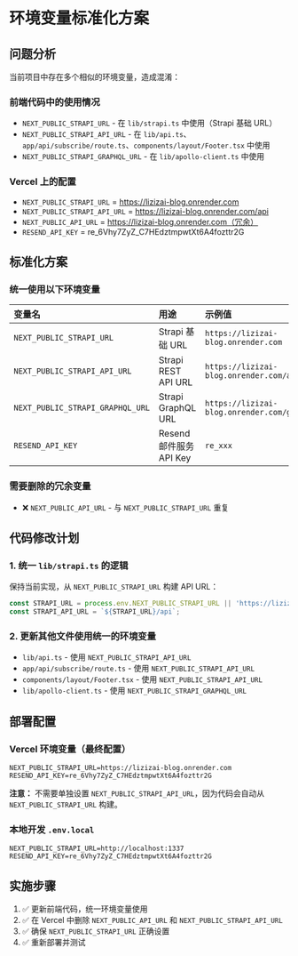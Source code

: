 # 环境变量标准化方案

## 问题分析

当前项目中存在多个相似的环境变量，造成混淆：

### 前端代码中的使用情况
- `NEXT_PUBLIC_STRAPI_URL` - 在 `lib/strapi.ts` 中使用（Strapi 基础 URL）
- `NEXT_PUBLIC_STRAPI_API_URL` - 在 `lib/api.ts`、`app/api/subscribe/route.ts`、`components/layout/Footer.tsx` 中使用
- `NEXT_PUBLIC_STRAPI_GRAPHQL_URL` - 在 `lib/apollo-client.ts` 中使用

### Vercel 上的配置
- `NEXT_PUBLIC_STRAPI_URL` = https://lizizai-blog.onrender.com
- `NEXT_PUBLIC_STRAPI_API_URL` = https://lizizai-blog.onrender.com/api
- `NEXT_PUBLIC_API_URL` = https://lizizai-blog.onrender.com（冗余）
- `RESEND_API_KEY` = re_6Vhy7ZyZ_C7HEdztmpwtXt6A4fozttr2G

## 标准化方案

### 统一使用以下环境变量

| 变量名 | 用途 | 示例值 |
| :--- | :--- | :--- |
| `NEXT_PUBLIC_STRAPI_URL` | Strapi 基础 URL | `https://lizizai-blog.onrender.com` |
| `NEXT_PUBLIC_STRAPI_API_URL` | Strapi REST API URL | `https://lizizai-blog.onrender.com/api` |
| `NEXT_PUBLIC_STRAPI_GRAPHQL_URL` | Strapi GraphQL URL | `https://lizizai-blog.onrender.com/graphql` |
| `RESEND_API_KEY` | Resend 邮件服务 API Key | `re_xxx` |

### 需要删除的冗余变量
- ❌ `NEXT_PUBLIC_API_URL` - 与 `NEXT_PUBLIC_STRAPI_URL` 重复

## 代码修改计划

### 1. 统一 `lib/strapi.ts` 的逻辑
保持当前实现，从 `NEXT_PUBLIC_STRAPI_URL` 构建 API URL：
```typescript
const STRAPI_URL = process.env.NEXT_PUBLIC_STRAPI_URL || 'https://lizizai-blog.onrender.com';
const STRAPI_API_URL = `${STRAPI_URL}/api`;
```

### 2. 更新其他文件使用统一的环境变量
- `lib/api.ts` - 使用 `NEXT_PUBLIC_STRAPI_API_URL`
- `app/api/subscribe/route.ts` - 使用 `NEXT_PUBLIC_STRAPI_API_URL`
- `components/layout/Footer.tsx` - 使用 `NEXT_PUBLIC_STRAPI_API_URL`
- `lib/apollo-client.ts` - 使用 `NEXT_PUBLIC_STRAPI_GRAPHQL_URL`

## 部署配置

### Vercel 环境变量（最终配置）
```
NEXT_PUBLIC_STRAPI_URL=https://lizizai-blog.onrender.com
RESEND_API_KEY=re_6Vhy7ZyZ_C7HEdztmpwtXt6A4fozttr2G
```

**注意：** 不需要单独设置 `NEXT_PUBLIC_STRAPI_API_URL`，因为代码会自动从 `NEXT_PUBLIC_STRAPI_URL` 构建。

### 本地开发 `.env.local`
```
NEXT_PUBLIC_STRAPI_URL=http://localhost:1337
RESEND_API_KEY=re_6Vhy7ZyZ_C7HEdztmpwtXt6A4fozttr2G
```

## 实施步骤

1. ✅ 更新前端代码，统一环境变量使用
2. ✅ 在 Vercel 中删除 `NEXT_PUBLIC_API_URL` 和 `NEXT_PUBLIC_STRAPI_API_URL`
3. ✅ 确保 `NEXT_PUBLIC_STRAPI_URL` 正确设置
4. ✅ 重新部署并测试
